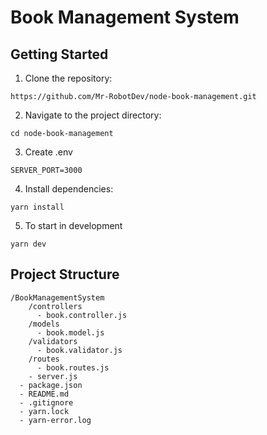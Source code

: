 # Book Management System

## Getting Started

1. Clone the repository:
```
https://github.com/Mr-RobotDev/node-book-management.git
```
2. Navigate to the project directory:
```
cd node-book-management
```
3. Create .env
```
SERVER_PORT=3000
```
4. Install dependencies:
```
yarn install
```
5. To start in development
```
yarn dev
```

## Project Structure
```
/BookManagementSystem
    /controllers
      - book.controller.js
    /models
      - book.model.js
    /validators
      - book.validator.js
    /routes
      - book.routes.js
    - server.js
  - package.json
  - README.md
  - .gitignore
  - yarn.lock
  - yarn-error.log
```
